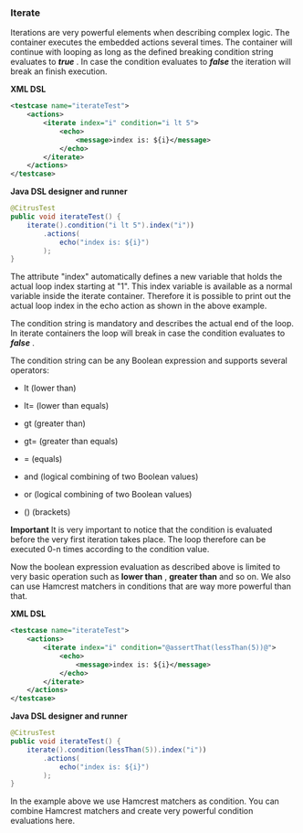### Iterate

Iterations are very powerful elements when describing complex logic. The container executes the embedded actions several times. The container will continue with looping as long as the defined breaking condition string evaluates to ***true*** . In case the condition evaluates to ***false*** the iteration will break an finish execution.

 **XML DSL** 

```xml
<testcase name="iterateTest">
    <actions>
        <iterate index="i" condition="i lt 5">
            <echo>
                <message>index is: ${i}</message>
            </echo>
        </iterate>
    </actions>
</testcase>
```

 **Java DSL designer and runner** 

```java
@CitrusTest
public void iterateTest() {
    iterate().condition("i lt 5").index("i"))
        .actions(
            echo("index is: ${i}")
        );
}
```

The attribute "index" automatically defines a new variable that holds the actual loop index starting at "1". This index variable is available as a normal variable inside the iterate container. Therefore it is possible to print out the actual loop index in the echo action as shown in the above example.

The condition string is mandatory and describes the actual end of the loop. In iterate containers the loop will break in case the condition evaluates to ***false*** .

The condition string can be any Boolean expression and supports several operators:

* lt (lower than)

* lt= (lower than equals)

* gt (greater than)

* gt= (greater than equals)

* = (equals)

* and (logical combining of two Boolean values)

* or (logical combining of two Boolean values)

* () (brackets)



**Important**
It is very important to notice that the condition is evaluated before the very first iteration takes place. The loop therefore can be executed 0-n times according to the condition value.

Now the boolean expression evaluation as described above is limited to very basic operation such as **lower than** , **greater than** and so on. We also can use Hamcrest matchers in conditions that are way more powerful than that.

 **XML DSL** 

```xml
<testcase name="iterateTest">
    <actions>
        <iterate index="i" condition="@assertThat(lessThan(5))@">
            <echo>
                <message>index is: ${i}</message>
            </echo>
        </iterate>
    </actions>
</testcase>
```

 **Java DSL designer and runner** 

```java
@CitrusTest
public void iterateTest() {
    iterate().condition(lessThan(5)).index("i"))
        .actions(
            echo("index is: ${i}")
        );
}
```

In the example above we use Hamcrest matchers as condition. You can combine Hamcrest matchers and create very powerful condition evaluations here.

